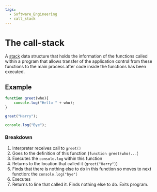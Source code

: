 ```yaml
---
tags:
  - Software_Engineering
  - call_stack
---
```


# The call-stack

A [stack](/Data_Structures/Stacks.md) data structure that holds the information of the functions called within a program that allows transfer of the application control from these functions to the main process after code inside the functions has been executed.

## Example

```js
function greet(who){
	console.log("Hello " + who);
}

greet("Harry");

console.log("Bye");
```
### Breakdown 
1. Interpreter receives call to `greet()`
2. Goes to the definition of this function   (`function greet(who)...`) 
3. Executes the `console.log` within this function
4. Returns to the location that called it (`greet("Harry")`)
5. Finds that there is nothing else to do in this function so moves to next function: the `console.log("bye")`
6. Executes
7. Returns to line that called it. Finds nothing else to do. Exits program.
   